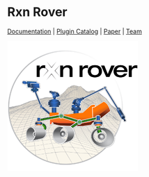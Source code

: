 # Rxn Rover

[Documentation](https://rxnrover.github.io/RxnRover) | 
[Plugin Catalog](https://rxnrover.github.io/PluginCatalog) | 
[Paper](https://doi.org/10.1039/D1RE00265A) | 
[Team](https://rxnrover.github.io/)

<img src="./assets/full_color_logo_3600x3600.jpg" alt="logo" width="300"/>
